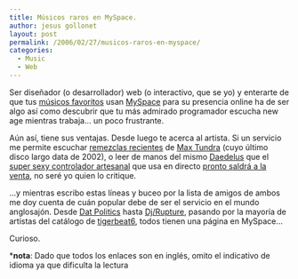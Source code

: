 ```yaml
---
title: Músicos raros en MySpace.
author: jesus gollonet
layout: post
permalink: /2006/02/27/musicos-raros-en-myspace/
categories:
  - Music
  - Web
---
```

Ser diseñador (o desarrollador) web (o interactivo, que se yo) y enterarte de que tus [músicos favoritos][1] usan [MySpace][2] para su presencia online ha de ser algo así como descubrir que tu más admirado programador escucha new age mientras trabaja&#8230; un poco frustrante. 

Aún así, tiene sus ventajas. Desde luego te acerca al artista. Si un servicio me permite escuchar [remezclas recientes][3] de [Max Tundra][4] (cuyo último disco largo data de 2002), o leer de manos del mismo [Daedelus][5] que el [super sexy controlador artesanal][6] que usa en directo [pronto saldrá a la venta][7], no seré yo quien lo critique.

&#8230;y mientras escribo estas líneas y buceo por la lista de amigos de ambos me doy cuenta de cuán popular debe de ser el servicio en el mundo anglosajón. Desde [Dat Politics][8] hasta [Dj/Rupture][9], pasando por la mayoría de artistas del catálogo de [tigerbeat6][10], todos tienen una página en MySpace&#8230;

Curioso.

***nota**: Dado que todos los enlaces son en inglés, omito el indicativo de idioma ya que dificulta la lectura

 [1]: http://www.last.fm/user/jesusgollonet "Mi perfil en last.fm, para hacerse una idea..."
 [2]: http://www.myspace.com "Software para socializar"
 [3]: http://www.myspace.com/maxtundra
 [4]: http://www.maxtundra.com/
 [5]: http://www.daedelusdarling.com
 [6]: http://www.monome.org/index.php?m=01 "64 botones para divertirse"
 [7]: http://blog.myspace.com/index.cfm?fuseaction=blog.view&#038;friendID=249279&#038;blogID=76648553&#038;MyToken=67149bfe-7566-4f75-8854-e7979ebfc4d8 "Anuncio en el blog de MySpace de Daedelus"
 [8]: http://www.myspace.com/datpolitics
 [9]: http://www.myspace.com/deejayrupture
 [10]: http://www.tigerbeat6.com/ "sello de electrónica... bruta"